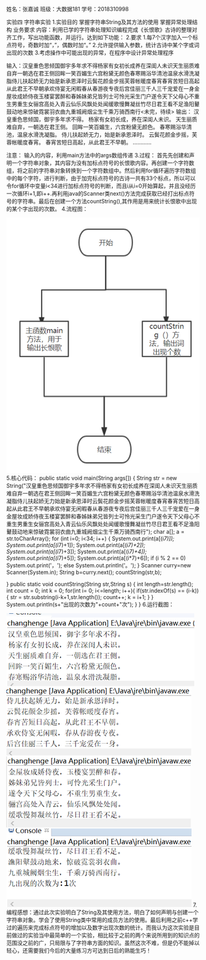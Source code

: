 姓名：张嘉诚
班级：大数据181
学号：2018310998

实验四 字符串实验
1.实验目的
 掌握字符串String及其方法的使用
 掌握异常处理结构
 业务要求
 内容：利用已学的字符串处理知识编程完成《长恨歌》古诗的整理对齐工作，写出功能函数，并运行。达到如下功能：
2.要求
1.每7个汉字加入一个标点符号，奇数时加“，”，偶数时加“。”
2.允许提供输入参数，统计古诗中某个字或词出现的次数
3.考虑操作中可能出现的异常，在程序中设计异常处理程序

输入：汉皇重色思倾国御宇多年求不得杨家有女初长成养在深闺人未识天生丽质难自弃一朝选在君王侧回眸一笑百媚生六宫粉黛无颜色春寒赐浴华清池温泉水滑洗凝脂侍儿扶起娇无力始是新承恩泽时云鬓花颜金步摇芙蓉帐暖度春宵春宵苦短日高起从此君王不早朝承欢侍宴无闲暇春从春游夜专夜后宫佳丽三千人三千宠爱在一身金屋妆成娇侍夜玉楼宴罢醉和春姊妹弟兄皆列士可怜光采生门户遂令天下父母心不重生男重生女骊宫高处入青云仙乐风飘处处闻缓歌慢舞凝丝竹尽日君王看不足渔阳鼙鼓动地来惊破霓裳羽衣曲九重城阙烟尘生千乘万骑西南行<未完，待续>
输出：
汉皇重色思倾国，御宇多年求不得。
杨家有女初长成，养在深闺人未识。
天生丽质难自弃，一朝选在君王侧。
回眸一笑百媚生，六宫粉黛无颜色。
春寒赐浴华清池，温泉水滑洗凝脂。
侍儿扶起娇无力，始是新承恩泽时。
云鬓花颜金步摇，芙蓉帐暖度春宵。
春宵苦短日高起，从此君王不早朝。
…………

注意： 输入的内容，利用main方法中的args数组传递
3.过程：
 首先先创建和声明一个字符串对象，其内容为没有加标点符号的长恨歌内容。再创建一个字符数组，将之前的字符串对象转换到一个字符数组中。然后利用for循环遍历字符数组中的每个字符，进行判断，由于加完标点符号的古诗一共有33个标点，所以可以令for循环中变量i<34进行加标点符号的判断，而且i从i=0开始算起，并且没经历一次循环i+1,即i++.再利用java的Scanner类next()方法完成获取已经打出标点符号的字符串。最后在创建一个方法countString(),其作用是用来统计长恨歌中出现的某个字出现的次数。
4.流程图：

![imag](https://github.com/curry301999/changhenge/blob/master/liuchengtu.png)
5.核心代码：
public static void main(String args[]) {
  String str = new String("汉皇重色思倾国御宇多年求不得杨家有女初长成养在深闺人未识天生丽质难自弃一朝选在君王侧回眸一笑百媚生六宫粉黛无颜色春寒赐浴华清池温泉水滑洗凝脂侍儿扶起娇无力始是新承恩泽时云鬓花颜金步摇芙蓉帐暖度春宵春宵苦短日高起从此君王不早朝承欢侍宴无闲暇春从春游夜专夜后宫佳丽三千人三千宠爱在一身金屋妆成娇侍夜玉楼宴罢醉和春姊妹弟兄皆列士可怜光采生门户遂令天下父母心不重生男重生女骊宫高处入青云仙乐风飘处处闻缓歌慢舞凝丝竹尽日君王看不足渔阳鼙鼓动地来惊破霓裳羽衣曲九重城阙烟尘生千乘万骑西南行");
  char a[];
  a = str.toCharArray();
  for (int i=0; i<34; i++) {
   System.out.print(a[(i*7)]);
   System.out.print(a[(i*7)+1]);
   System.out.print(a[(i*7)+2]);
   System.out.print(a[(i*7)+3]);
   System.out.print(a[(i*7)+4]);
   System.out.print(a[(i*7)+5]);
   System.out.print(a[(i*7)+6]);
   if (i % 2 == 0) 
       System.out.print('，');
   else
       System.out.println('。');
  }
  Scanner curry=new Scanner(System.in);
  String b=curry.next();
        countString(str,b);
  
 }
 public static void countString(String str,String s) {
     int length=str.length();
     int count = 0;
     int k = 0;
     for(int i= 0; i<=length; i++){
         if(str.indexOf(s) == (i-k)){
             str = str.substring(i-k+1,str.length());
             count++;
             k = i+1;
         }
     }
     System.out.println(s+"出现的次数为"+count+"次");
 }
}
6.运行截图：

![imag](https://github.com/curry301999/changhenge/blob/master/1.png)
![imag](https://github.com/curry301999/changhenge/blob/master/2.png)
![imag](https://github.com/curry301999/changhenge/blob/master/3.png)
![imag](https://github.com/curry301999/changhenge/blob/master/4.png)
7.编程感想：通过此次实验明白了String及其使用方法，明白了如何声明与创建一个字符串对象。学会了使用String类中常用的成员方法的使用。最后利用之前c++学过的遍历来完成标点符号的增加以及数字出现次数的统计。而我认为这次实验是目前做过的实验当中最简单的一个实验，相比较于之前的两个来说所用到的知识点的范围没之前的广，只局限与了字符串方面的知识。虽然这次不难，但是仍不能掉以轻心，还需要我们今后的大量练习方可达到日后的熟能生巧！
